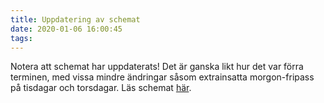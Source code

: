 ```yaml
---
title: Uppdatering av schemat
date: 2020-01-06 16:00:45
tags:
---
```


Notera att schemat har uppdaterats! Det är ganska likt hur det var förra terminen, med vissa mindre ändringar såsom extrainsatta morgon-fripass på tisdagar och torsdagar. Läs schemat [här](/schema).
